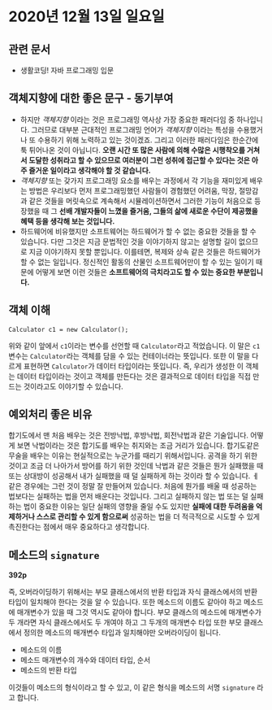 # 2020년 12월 13일 일요일

## 관련 문서

* 생활코딩! 자바 프로그래밍 입문

## 객체지향에 대한 좋은 문구 - 동기부여

* 하지만 _객체지향_ 이라는 것은 프로그래밍 역사상 가장 중요한 패러다임 중 하나입니다. 그러므로 대부분 근대적인 프로그래밍 언어가 _객체지향_ 이라는 특성을 수용했거나 또 수용하기 위해 노력하고 있는 것이겠죠. 그리고 이러한 패러다임은 한순간에 툭 튀어나온 것이 아닙니다. **오랜 시간 또 많은 사람에 의해 수많은 시행착오를 거쳐서 도달한 성취라고 할 수 있으므로 여러분이 그런 성취에 접근할 수 있다는 것은 아주 즐거운 일이라고 생각해야 할 것 같습니다.**
* _객체지향_ 또는 갖가지 프로그래밍 요소를 배우는 과정에서 각 기능을 재미있게 배우는 방법은 우리보다 먼저 프로그래밍했던 사람들이 경험했던 어려움, 막장, 절망감과 같은 것들을 머릿속으로 계속해서 시뮬레이션하면서 그러한 기능이 처음으로 등장했을 때 그 **선배 개발자들이 느꼈을 즐거움, 그들의 삶에 새로운 수단이 제공했을 혜택 등을 생각해 보는 것입니다.**
* 하드웨어에 비유했지만 소프트웨어는 하드웨어가 할 수 없는 중요한 것들을 할 수 있습니다. 다만 그것은 지금 문법적인 것을 이야기하지 않고는 설명할 길이 없으므로 지금 이야기하지 못할 뿐입니다. 이를테면, 복제와 상속 같은 것들은 하드웨어가 할 수 없는 일입니다. 정신적인 활동의 산물인 소프트웨어만이 할 수 있는 일이기 때문에 어떻게 보면 이런 것들은 **소프트웨어의 극치라고도 할 수 있는 중요한 부분입니다.**

## 객체 이해

`Calculator c1 = new Calculator();`   
  
 위와 같이 앞에서 `c1`이라는 변수를 선언할 때 `Calculator`라고 적었습니다. 이 말은 `c1` 변수는 `Calculator`라는 객체를 담을 수 있는 컨테이너라는 뜻입니다. 또한 이 말을 다르게 표현하면 `Calculator`가 데이터 타입이라는 뜻입니다. 즉, 우리가 생성한 이 객체는 데이터 타입이라는 것이고 객체를 만든다는 것은 결과적으로 데이터 타입을 직접 만드는 것이라고도 이야기할 수 있습니다.

## 예외처리 좋은 비유

합기도에서 맨 처음 배우는 것은 전방낙법, 후방낙법, 회전낙법과 같은 기술입니다. 어떻게 보면 낙법이라는 것은 합기도를 배우는 취지와는 조금 거리가 있습니다. 합기도같은 무술을 배우는 이유는 현실적으로는 누군가를 때리기 위해서입니다. 공격을 하기 위한 것이고 조금 더 나아가서 방어를 하기 위한 것인데 낙법과 같은 것들은 뭔가 실패했을 때 또는 상대방이 성공해서 내가 실패했을 때 덜 실패하게 하는 것이라 할 수 있습니다. ㅔ 같은 경우에는 그런 것이 정말 잘 만들어져 있습니다. 처음에 뭔가를 배울 때 성공하는 법보다는 실패하는 법을 먼저 배운다는 것입니다. 그리고 실패하지 않는 법 또는 덜 실패하는 법이 중요한 이유는 일단 실패의 영향을 줄일 수도 있지만 **실패에 대한 두려움을 억제하거나 스스로 관리할 수 있게 함으로써** 성공하는 법을 더 적극적으로 시도할 수 있게 촉진한다는 점에서 매우 중요하다고 생각합니다.

## 메소드의 `signature`

**392p**   
  
 즉, 오버라이딩하기 위해서는 부모 클래스에서의 반환 타입과 자식 클래스에서의 반환 타입이 일치해야 한다는 것을 알 수 있습니다. 또한 메소드의 이름도 같아야 하고 메소드에 매개변수가 있을 때 그것 역시도 같아야 합니다. 부모 클래스의 메소드에 매개변수가 두 개라면 자식 클래스에서도 두 개여야 하고 그 두개의 매개변수 타입 또한 부모 클래스에서 정의한 메소드의 매개변수 타입과 일치해야만 오버라이딩이 됩니다.

* 메소드의 이름
* 메소드 매개변수의 개수와 데이터 타입, 순서
* 메소드의 반환 타입

이것들이 메소드의 형식이라고 할 수 있고, 이 같은 형식을 메소드의 서명 `signature` 라고 합니다.

